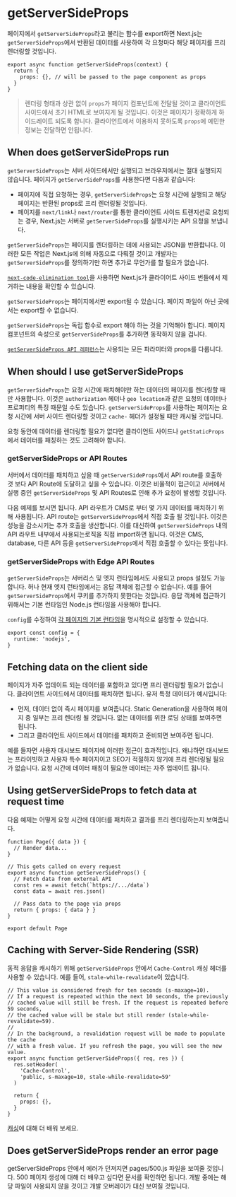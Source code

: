 # getServerSideProps

페이지에서 `getServerSideProps`라고 불리는 함수를 export하면 Next.js는 `getServerSideProps`에서 반환된 데이터를 사용하여 각 요청마다 해당 페이지를 프리 렌더링할 것입니다.

```tsx
export async function getServerSideProps(context) {
  return {
    props: {}, // will be passed to the page component as props
  }
}
```

> 렌더링 형태과 상관 없이 `props`가 페이지 컴포넌트에 전달될 것이고 클라이언트 사이드에서 초기 HTML로 보여지게 될 것입니다. 이것은 페이지가 정확하게 하이드레이트 되도록 합니다. 클라이언트에서 이용하지 못하도록 `props`에 예민한 정보는 전달하면 안됩니다.
>

## When does getServerSideProps run

`getServerSideProps`는 서버 사이드에서만 실행되고 브라우저에서는 절대 실행되지 않습니다. 페이지가 `getServerSideProps`를 사용한다면 다음과 같습니다:

- 페이지에 직접 요청하는 경우, `getServerSideProps`는 요청 시간에 실행되고 해당 페이지는 반환된 props로 프리 렌더링될 것입니다.
- 페이지를 `next/link`나 `next/router`를 통한 클라이언트 사이드 트랜지션로 요청되는 경우, Next.js는 서버로 `getServerSideProps`를 실행시키는 API 요청을 보냅니다.

`getServerSideProps`는 페이지를 렌더링하는 데에 사용되는 JSON을 반환합니다. 이러한 모든 작업은 Next.js에 의해 자동으로 다뤄질 것이고 개발자는 `getServerSideProps`를  정의하기만 하면 추가로 무언가를 할 필요가 없습니다.

[`next-code-elimination tool`](https://next-code-elimination.vercel.app/)을 사용하면 Next.js가 클라이어트 사이드 번들에서 제거하는 내용을 확인할 수 있습니다.

`getServerSideProps`는 페이지에서만 export될 수 있습니다. 페이지 파일이 아닌 곳에서는 export할 수 없습니다.

`getServerSideProps`는 독립 함수로 export 해야 하는 것을 기억해야 합니다. 페이지 컴포넌트의 속성으로 `getServerSideProps`를 추가하면 동작하지 않을 겁니다.

[`getServerSideProps API 레퍼런스`](https://nextjs.org/docs/api-reference/data-fetching/get-server-side-props)는 사용되는 모든 파라미터와 props를 다룹니다.

## When should I use getServerSideProps

`getServerSideProps`는 요청 시간에 패치해야만 하는 데이터의 페이지를 렌더링할 때만 사용합니다. 이것은 `authorization` 헤더나 `geo location`과 같은 요청의 데이터나 프로퍼티의 특징 때문일 수도 있습니다. `getServerSideProps`를 사용하는 페이지는 요청 시간에 서버 사이드 렌더링할 것이고 `cache-` 헤더가 설정될 때만 캐시될 것입니다.

요청 동안에 데이터를 렌더링할 필요가 없다면 클라이언트 사이드나 `getStaticProps`에서 데이터를 패칭하는 것도 고려해야 합니다.

### getServerSideProps or API Routes

서버에서 데이터를 패치하고 싶을 때 `getServerSideProps`에서 API route를 호출하 것 보다 API Route에 도달하고 싶을 수 있습니다. 이것은 비율적이 접근이고 서버에서 실행 중인 `getServerSideProps` 및 API Routes로 인해 추가 요청이 발생할 것입니다.

다음 예제를 보시면 됩니다. API 라우트가 CMS로 부터 몇 가지 데이터를 패치하기 위해 사용됩니다. API route는 `getServerSideProps`에서 직접 호출 될 것입니다. 이것은 성능을 감소시키는 추가 호출을 생산합니다. 이를 대신하여 `getServerSideProps` 내의 API 라우트 내부에서 사용되는로직을 직접 import하면 됩니다. 이것은 CMS, database, 다른 API 등을 `getServerSideProps`에서 직접 호출할 수 있다는 뜻입니다.

### getServerSideProps with Edge API Routes

`getServerSideProps`는 서버리스 및 엣지 런타임에서도 사용되고 props 설정도 가능합니다. 허나 현재 엣지 런타임에서는 응답 객체에 접근할 수 없습니다. 예를 들어 `getServerSideProps`에서 쿠키를 추가하지 못한다는 것입니다. 응답 객체에 접근하기 위해서는 기본 런타임인 Node.js 런타임을 사용해야 합니다.

`config`를 수정하여 [각 페이지의 기본 런타임](https://nextjs.org/docs/advanced-features/react-18/switchable-runtime#page-runtime-option)을 명시적으로 설정할 수 있습니다.

```tsx
export const config = {
  runtime: 'nodejs',
}
```

## Fetching data on the client side

페이지가 자주 업데이트 되는 데이터를 포함하고 있다면 프리 렌더링할 필요가 없습니다. 클라이언트 사이드에서 데이터를 패치하면 됩니다. 유저 특정 데이터가 예시입니다:

- 먼저, 데이터 없이 즉시 페이지를 보여줍니다. Static Generation을 사용하여 페이지 중 일부는 프리 렌더링 될 것입니다. 없는 데이터를 위한 로딩 상태를 보여주면 됩니다.
- 그리고 클라이언트 사이드에서 데이터를 패치하고 준비되면 보여주면 됩니다.

예를 들자면 사용자 대시보드 페이지에 이러한 접근이 효과적입니다. 왜냐하면 대시보드는 프라이빗하고 사용자 특수 페이지이고 SEO가 적절하지 않기에 프리 렌더링될 필요가 없습니다. 요청 시간에 데이터 패칭이 필요한 데이터는 자주 업데이트 됩니다.

## Using getServerSideProps to fetch data at request time

다음 예제는 어떻게 요청 시간에 데이터를 패치하고 결과를 프리 렌더링하는지 보여줍니다.

```tsx
function Page({ data }) {
  // Render data...
}

// This gets called on every request
export async function getServerSideProps() {
  // Fetch data from external API
  const res = await fetch(`https://.../data`)
  const data = await res.json()

  // Pass data to the page via props
  return { props: { data } }
}

export default Page
```

## Caching with Server-Side Rendering (SSR)

동적 응답을 캐시하기 위해 `getServerSideProps` 안에서 `Cache-Control` 캐싱 헤더를 사용할 수 있습니다. 예를 들어, `stale-while-revalidate`이 있습니다.

```tsx
// This value is considered fresh for ten seconds (s-maxage=10).
// If a request is repeated within the next 10 seconds, the previously
// cached value will still be fresh. If the request is repeated before 59 seconds,
// the cached value will be stale but still render (stale-while-revalidate=59).
//
// In the background, a revalidation request will be made to populate the cache
// with a fresh value. If you refresh the page, you will see the new value.
export async function getServerSideProps({ req, res }) {
  res.setHeader(
    'Cache-Control',
    'public, s-maxage=10, stale-while-revalidate=59'
  )

  return {
    props: {},
  }
}
```

[캐싱](https://nextjs.org/docs/going-to-production)에 대해 더 배워 보세요.

## Does getServerSideProps render an error page

getServerSideProps 안에서 에러가 던져지면 pages/500.js 파일을 보여줄 것입니다. 500 페이지 생성에 대해 더 배우고 싶다면 문서를 확인하면 됩니다. 개발 중에는 해당 파일이 사용되지 않을 것이고 개발 오버레이가 대신 보여질 것입니다.